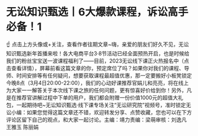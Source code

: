 # 无讼知识甄选丨6大爆款课程，诉讼高手必备！1

☝ 点击上方头像或+关注，查看作者往期文章~嗨，亲爱的朋友们好久不见，无讼知识甄选新年首播来啦！各大电商平台3·8节活动已经全面预热开启，也是时候给我们的粉丝宝宝送一波课程福利了——目前，2023无讼线下课正火热报名中（点击查看详情），屏幕前看这篇文章的你，预定席位了吗？如果你对我们的课程、导师、时间安排等有任何疑问，想要获取课程最超值优惠，那一定要搬好小板凳锁定今晚8点（3月4日20:00-22:00），我们的心动好课推荐官娟儿和亮亮，将在线上为大家一一解答关于本次线下课之旅的任何问题，更有惊喜好价给到你！另外，凡是在推荐官讲解过程中下单的用户，我们都会附赠一份价值1000元的超值大礼包，一起期待吧~无讼知识甄选·线下课专场关注“无讼研究院”视频号，准时锁定无讼小编：如果您觉得这篇文章还不错，欢迎转发分享、点赞收藏，您也可以在下方评论区留下自己的观点，和大家一起讨论。主编：靖力责编：梁萌审核：刘逸凡 王雅玉 陈丽娟

